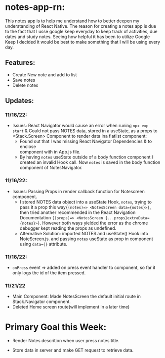 # notes-app-rn:

This notes app is to help me understand how to better deepen my understanding of React Native. The reason for creating a notes app is due to the fact that I usse google keep everyday to keep track of activities, due dates and study notes. Seeing how helpful it has been to utilize Google Keep I decided it would be best to make something that I will be using every day.

## Features:

- Create New note and add to list
- Save notes
- Delete notes

## Updates:

### 11/16/22:

- Issues: React Navigator would cause an error when runing `npx exp start` & Could not pass NOTES data, stored in a useState, as a props to <Stack.Screen> Component to render data ina flatlist component:
  - Found out that I was missing React Navigator Dependencies & to enclose <Main> component with <NavigationContainer> in App.js file.
  - By having `notes` useState outside of a body function component I created an invalid Hook call. Now `notes` is saved in the body function component of NotesNavigator.

### 11/16/22:

- Issues: Passing Props in render callback function for Notescreen component.
  - I stored NOTES data object into a useState Hook, `notes`, trying to pass it a prop this way`{(notes)=> <NotesScreen data={notes}>}`, then tried another recommended in the React Navigation Documentation `{(props)=> <NotesScreen {...props}extraData={notes}>}`. However both ways yielded the error as the chrome debugger kept reading the props as undefined.
  - Alternative Solution: imported NOTES and useState() Hook into NoteScreen.js. and passing `notes` useState as prop in <FlatList> component using `data={}` attribute.

### 11/16/22:

- `onPress` event => added on press event handler to <ListItem> component, so far it only logs the id of the item pressed.

### 11/21/22

- Main Component: Made NotesScreen the default initial route in Stack.Navigator component.
- Deleted Home screen route(will implement in a later time)

# Primary Goal this Week:

- Render Notes descrition when user press notes title.

- Store data in server and make GET request to retrieve data.
